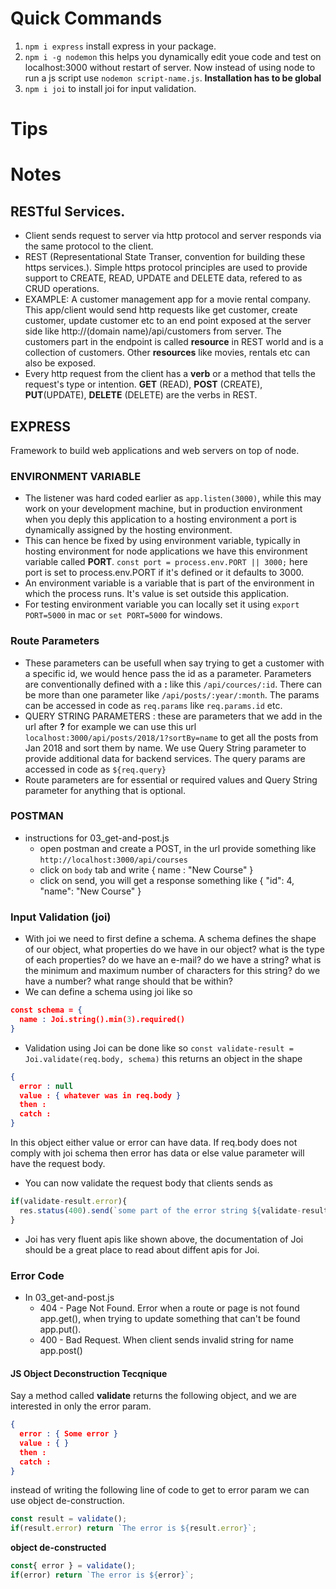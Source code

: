 # Quick Commands

1. `npm i express` install express in your package.
2. `npm i -g nodemon` this helps you dynamically edit youe code and test on localhost:3000 without restart of server. Now instead of using node to run a js script use `nodemon script-name.js`. **Installation has to be global**
3. `npm i joi` to install joi for input validation.

# Tips

# Notes

## RESTful Services.

- Client sends request to server via http protocol and server responds via the same protocol to the client.
- REST (Representational State Transer, convention for building these https services.). Simple https protocol principles are used to provide support to CREATE, READ, UPDATE and DELETE data, refered to as CRUD operations.
- EXAMPLE: A customer management app for a movie rental company. This app/client would send http requests like get customer, create customer, update customer etc to an end point exposed at the server side like http://(domain name)/api/customers from server. The customers part in the endpoint is called **resource** in REST world and is a collection of customers. Other **resources** like movies, rentals etc can also be exposed.
- Every http request from the client has a **verb** or a method that tells the request's type or intention. **GET** (READ), **POST** (CREATE), **PUT**(UPDATE), **DELETE** (DELETE) are the verbs in REST.

## EXPRESS

Framework to build web applications and web servers on top of node.

### ENVIRONMENT VARIABLE

- The listener was hard coded earlier as `app.listen(3000)`, while this may work on your development machine, but in production environment when you deply this application to a hosting environment a port is dynamically assigned by the hosting environment.
- This can hence be fixed by using environment variable, typically in hosting environment for node applications we have this environment variable called **PORT**. `const port = process.env.PORT || 3000;` here port is set to process.env.PORT if it's defined or it defaults to 3000.
- An environment variable is a variable that is part of the environment in which the process runs. It's value is set outside this application.
- For testing environment variable you can locally set it using `export PORT=5000` in mac or `set PORT=5000` for windows.

### Route Parameters

- These parameters can be usefull when say trying to get a customer with a specific id, we would hence pass the id as a parameter. Parameters are conventionally defined with a **:** like this `/api/cources/:id`. There can be more than one parameter like `/api/posts/:year/:month`. The params can be accessed in code as `req.params` like `req.params.id` etc.
- QUERY STRING PARAMETERS : these are parameters that we add in the url after **?** for example we can use this url `localhost:3000/api/posts/2018/1?sortBy=name` to get all the posts from Jan 2018 and sort them by name. We use Query String parameter to provide additional data for backend services. The query params are accessed in code as `${req.query}`
- Route parameters are for essential or required values and Query String parameter for anything that is optional.

### POSTMAN

- instructions for 03_get-and-post.js
  - open postman and create a POST, in the url provide something like `http://localhost:3000/api/courses`
  - click on `body` tab and write { name : "New Course" }
  - click on send, you will get a response something like { "id": 4, "name": "New Course" }

### Input Validation (joi)

- With joi we need to first define a schema. A schema defines the shape of our object, what properties do we have in our object? what is the type of each properties? do we have an e-mail? do we have a string? what is the minimum and maximum number of characters for this string? do we have a number? what range should that be within?
- We can define a schema using joi like so

```JSON
const schema = {
  name : Joi.string().min(3).required()
}
```

- Validation using Joi can be done like so `const validate-result = Joi.validate(req.body, schema)` this returns an object in the shape

```JSON
{
  error : null
  value : { whatever was in req.body }
  then :
  catch :
}
```

In this object either value or error can have data. If req.body does not comply with joi schema then error has data or else value parameter will have the request body.

- You can now validate the request body that clients sends as

```Javascript
if(validate-result.error){
  res.status(400).send(`some part of the error string ${validate-result.error}`); // one option being res.status(400).send(validate-result.error.details[0].message); validate-result.error is also an object
}
```

- Joi has very fluent apis like shown above, the documentation of Joi should be a great place to read about diffent apis for Joi.

### Error Code

- In 03_get-and-post.js
  - 404 - Page Not Found. Error when a route or page is not found app.get(), when trying to update something that can't be found app.put().
  - 400 - Bad Request. When client sends invalid string for name app.post()

#### JS Object Deconstruction Tecqnique

Say a method called **validate** returns the following object, and we are interested in only the error param.

```JSON
{
  error : { Some error }
  value : { }
  then :
  catch :
}
```

instead of writing the following line of code to get to error param we can use object de-construction.

```Javascript
const result = validate();
if(result.error) return `The error is ${result.error}`;
```

**object de-constructed**

```Javascript
const{ error } = validate();
if(error) return `The error is ${error}`;
```
